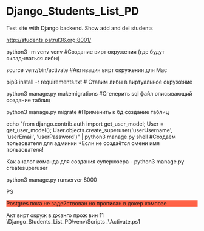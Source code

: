# Django_Students_List_PD     
Test site with Django backend. Show add and del students

http://students.patrul36.org:8001/

python3 -m venv venv #Создание вирт окружения (где будут складываться либы)

source venv/bin/activate  #Активация вирт окружения для Mac

pip3 install -r requirements.txt # Cтавим либы в виртуальное окружение

<p>
python3 manage.py makemigrations #Сгенерить sql файл описывающий создание таблиц
</p>

<p>
python3 manage.py migrate #Применить к бд создание таблиц
</p>


echo "from django.contrib.auth import get_user_model; User = get_user_model(); User.objects.create_superuser('userUsername', 'userEmail', 'userPassword')" | python3 manage.py shell #Создаём пользователя для админки *Если не создаётся смени имя пользователя!

Как аналог команда для создания суперюзера - python3 manage.py createsuperuser


python3 manage.py runserver 8000


PS
<p style="background-color:tomato;">Postgres пока не задействован но прописан в докер композе</p>

Акт вирт окруж в джанго прож вин 11
\Django_Students_List_PD\venv\Scripts
.\Activate.ps1







